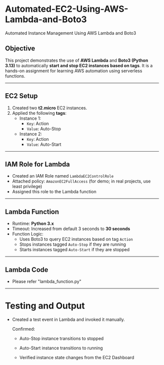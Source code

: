 # Automated-EC2-Using-AWS-Lambda-and-Boto3
Automated Instance Management Using AWS Lambda and Boto3

## Objective
This project demonstrates the use of **AWS Lambda** and **Boto3 (Python 3.13)** to automatically **start and stop EC2 instances based on tags**. It is a hands-on assignment for learning AWS automation using serverless functions.

---

## EC2 Setup

1. Created two **t2.micro** EC2 instances.
2. Applied the following **tags**:
   - Instance 1:
     - `Key`: Action
     - `Value`: Auto-Stop
   - Instance 2:
     - `Key`: Action
     - `Value`: Auto-Start

---

## IAM Role for Lambda

- Created an IAM Role named `LambdaEC2ControlRole`
- Attached policy: `AmazonEC2FullAccess` (for demo; in real projects, use least privilege)
- Assigned this role to the Lambda function

---

##  Lambda Function

- Runtime: **Python 3.x**
- Timeout: Increased from default 3 seconds to **30 seconds**
- Function Logic:
  - Uses Boto3 to query EC2 instances based on tag `Action`
  - Stops instances tagged `Auto-Stop` if they are running
  - Starts instances tagged `Auto-Start` if they are stopped

---

##  Lambda Code
   - Please refer "lambda_function.py"
---

# Testing and Output

- Created a test event in Lambda and invoked it manually.

  Confirmed:

  - Auto-Stop instance transitions to stopped
  
  - Auto-Start instance transitions to running
  
  - Verified instance state changes from the EC2 Dashboard 
